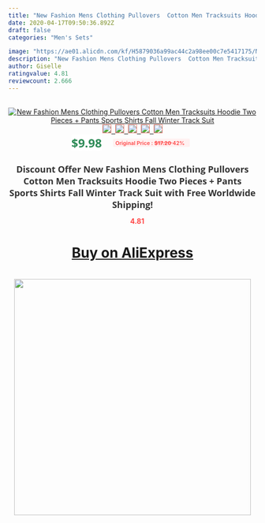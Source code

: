 ```yaml
---
title: "New Fashion Mens Clothing Pullovers  Cotton Men Tracksuits Hoodie Two Pieces + Pants Sports Shirts Fall Winter Track Suit"
date: 2020-04-17T09:50:36.892Z
draft: false
categories: "Men's Sets"

image: "https://ae01.alicdn.com/kf/H5879036a99ac44c2a98ee00c7e5417175/New-Fashion-Mens-Clothing-Pullovers-Cotton-Men-Tracksuits-Hoodie-Two-Pieces-Pants-Sports-Shirts-Fall-Winter.png_220x220.png"
description: "New Fashion Mens Clothing Pullovers  Cotton Men Tracksuits Hoodie Two Pieces + Pants Sports Shirts Fall Winter Track Suit"
author: Giselle
ratingvalue: 4.81
reviewcount: 2.666
---
```

<br>
<div style="text-align: center;">
<a href="https://s.click.aliexpress.com/e/_Arp3MZ" target="_blank" rel="nofollow noopener noreferrer"><img alt="New Fashion Mens Clothing Pullovers  Cotton Men Tracksuits Hoodie Two Pieces + Pants Sports Shirts Fall Winter Track Suit" class="magnifier-image" src="https://ae01.alicdn.com/kf/H5879036a99ac44c2a98ee00c7e5417175/New-Fashion-Mens-Clothing-Pullovers-Cotton-Men-Tracksuits-Hoodie-Two-Pieces-Pants-Sports-Shirts-Fall-Winter.png_220x220.png_640x640.jpg">
<br>
<img style="border:1px solid salmon" src="https://ae01.alicdn.com/kf/H5879036a99ac44c2a98ee00c7e5417175/New-Fashion-Mens-Clothing-Pullovers-Cotton-Men-Tracksuits-Hoodie-Two-Pieces-Pants-Sports-Shirts-Fall-Winter.png_120x120.jpg">&nbsp;&nbsp;<img style="border:1px solid salmon" src="https://ae01.alicdn.com/kf/H828d5dd25aaa4ef18acf419afc4c745eb/New-Fashion-Mens-Clothing-Pullovers-Cotton-Men-Tracksuits-Hoodie-Two-Pieces-Pants-Sports-Shirts-Fall-Winter.png_120x120.jpg">&nbsp;&nbsp;<img style="border:1px solid salmon" src="https://ae01.alicdn.com/kf/H556fcd7367594b958a44645c33a25d4ef/New-Fashion-Mens-Clothing-Pullovers-Cotton-Men-Tracksuits-Hoodie-Two-Pieces-Pants-Sports-Shirts-Fall-Winter.png_120x120.jpg">&nbsp;&nbsp;<img style="border:1px solid salmon" src="https://ae01.alicdn.com/kf/H09349da3b81641668c564075701262e6Y/New-Fashion-Mens-Clothing-Pullovers-Cotton-Men-Tracksuits-Hoodie-Two-Pieces-Pants-Sports-Shirts-Fall-Winter.png_120x120.jpg">&nbsp;&nbsp;<img style="border:1px solid salmon" src="https://ae01.alicdn.com/kf/Hbc4e442b964c40f6a2c40838519764afC/New-Fashion-Mens-Clothing-Pullovers-Cotton-Men-Tracksuits-Hoodie-Two-Pieces-Pants-Sports-Shirts-Fall-Winter.png_120x120.jpg"></a></div><br0>
<div style="text-align: center;"><span style="background-color: white; border: 0px; box-sizing: border-box; color: seagreen; display: inline-block; font-family: &quot;open sans&quot; , &quot;arial&quot; , &quot;helvetica&quot; , sans-serif , &quot;heiti&quot;; font-size: 24px; font-stretch: inherit; font-weight: 700; line-height: inherit; margin: 0px 10px 0px 0px; padding: 0px; vertical-align: middle;">$9.98 </span>
<span style="background: rgb(255 , 241 , 241); border-radius: 3px; border: 0px; box-sizing: border-box; color: #ff4747; display: inline-block; font-family: inherit; font-size: 12px; font-stretch: inherit; font-style: inherit; font-variant: inherit; font-weight: 600; line-height: inherit; margin: 0px; padding: 2px 5px; transform: scale(0.9); vertical-align: middle;">Original Price : <b style="text-decoration: line-through;">$17.20 </b> 42%&nbsp;&nbsp;</span></div>
<h1 style="color: #333333; display: inline-block; font-family: &quot;open sans&quot; , &quot;arial&quot; , &quot;helvetica&quot; , sans-serif , &quot;heiti&quot;; font-size: 18px; font-stretch: inherit; font-weight: 700; text-align: center;">Discount Offer New Fashion Mens Clothing Pullovers  Cotton Men Tracksuits Hoodie Two Pieces + Pants Sports Shirts Fall Winter Track Suit with Free Worldwide Shipping!</h1>
<div style="color: #ff4747; text-align: center;">
<img src="https://4.bp.blogspot.com/-M0ZcTcb-5uY/XleCXlxnR4I/AAAAAAAAAEc/OrjgMkXV1oMQFaCRZj5HQwOCBcu3w1FegCPcBGAYYCw/s1600/star.png" style="height: 15px;">&nbsp;<b>4.81</b></div>
<div class="button_cont" align="center"><a class="buynow_a" href="https://s.click.aliexpress.com/e/_Arp3MZ" target="_blank" rel="nofollow noopener noreferrer"><H1>Buy on AliExpress</H1></a></div><br>
<div class="separator" style="clear: both; text-align: center;">
<img src="https://lh3.googleusercontent.com/-pTy5HemUv9M/XlePHvY0dAI/AAAAAAAAAE4/0nX5iRUoIWY8eMW9Dpxeirr157OZliDIgCLcBGAsYHQ/s1600/badge.gif" width="480">
</div>
